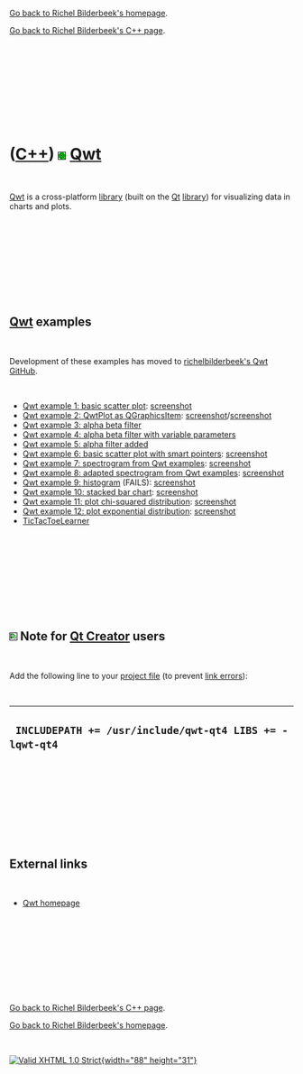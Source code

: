 [Go back to Richel Bilderbeek's homepage](index.htm).

[Go back to Richel Bilderbeek's C++ page](Cpp.htm).

 

 

 

 

 

([C++](Cpp.htm)) ![Qwt](PicQwt.png) [Qwt](CppQwt.htm)
=====================================================

 

[Qwt](CppQwt.htm) is a cross-platform [library](CppLibrary.htm) (built
on the [Qt](CppQt.htm) [library](CppLibrary.htm)) for visualizing data
in charts and plots.

 

 

 

 

 

[Qwt](CppQwt.htm) examples
--------------------------

 

Development of these examples has moved to [richelbilderbeek's Qwt
GitHub](https://github.com/richelbilderbeek/Qwt).

 

-   [Qwt example 1: basic scatter plot](CppQwtExample1.htm):
    [screenshot](CppQwtExample1.png)
-   [Qwt example 2: QwtPlot as QGraphicsItem](CppQwtExample2.htm):
    [screenshot](CppQwtExample2Windows.png)/[screenshot](CppQwtExample2Lubuntu.png)
-   [Qwt example 3: alpha beta filter](CppQwtExample3.htm)
-   [Qwt example 4: alpha beta filter with variable
    parameters](CppQwtExample4.htm)
-   [Qwt example 5: alpha filter added](CppQwtExample5.htm)
-   [Qwt example 6: basic scatter plot with smart
    pointers](CppQwtExample6.htm): [screenshot](CppQwtExample6.png)
-   [Qwt example 7: spectrogram from Qwt examples](CppQwtExample7.htm):
    [screenshot](CppQwtExample7.png)
-   [Qwt example 8: adapted spectrogram from Qwt
    examples](CppQwtExample8.htm): [screenshot](CppQwtExample8.png)
-   [Qwt example 9: histogram](CppQwtExample9.htm) (FAILS):
    [screenshot](CppQwtExample9.png)
-   [Qwt example 10: stacked bar chart](CppQwtExample10.htm):
    [screenshot](CppQwtExample10.png)
-   [Qwt example 11: plot chi-squared
    distribution](CppQwtExample11.htm):
    [screenshot](CppQwtExample11.png)
-   [Qwt example 12: plot exponential
    distribution](CppQwtExample12.htm):
    [screenshot](CppQwtExample12.png)
-   [TicTacToeLearner](ToolTicTacToeLearner.htm)

 

 

 

 

 

![Qt Creator](PicQtCreator.png) Note for [Qt Creator](CppQtCreator.htm) users
-----------------------------------------------------------------------------

 

Add the following line to your [project file](CppQtProjectFile.htm) (to
prevent [link errors](CppLinkError.htm)):

 

  ----------------------------------------------------------
  ` INCLUDEPATH += /usr/include/qwt-qt4 LIBS += -lqwt-qt4`
  ----------------------------------------------------------

 

 

 

 

 

External links
--------------

 

-   [Qwt homepage](http://qwt.sourceforge.net)

 

 

 

 

 

[Go back to Richel Bilderbeek's C++ page](Cpp.htm).

[Go back to Richel Bilderbeek's homepage](index.htm).

 

[![Valid XHTML 1.0 Strict](valid-xhtml10.png){width="88"
height="31"}](http://validator.w3.org/check?uri=referer)
